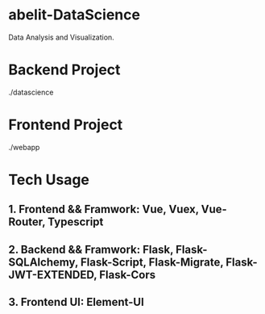 # abelit-DataScience
Data Analysis and Visualization.


# Backend Project
./datascience

# Frontend Project
./webapp

# Tech Usage
## 1. Frontend && Framwork: Vue, Vuex, Vue-Router, Typescript
## 2. Backend && Framwork: Flask, Flask-SQLAlchemy, Flask-Script, Flask-Migrate, Flask-JWT-EXTENDED, Flask-Cors
## 3. Frontend UI: Element-UI